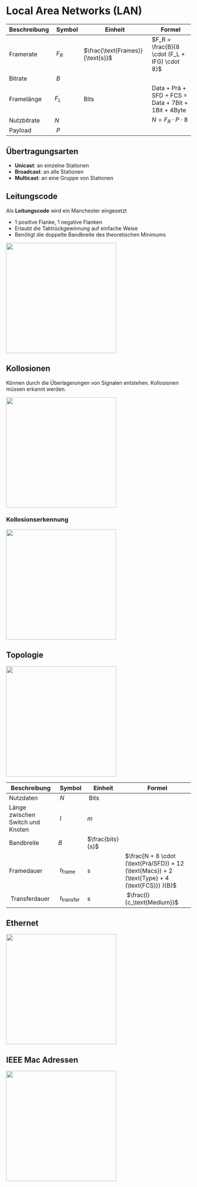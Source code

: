 # Local Area Networks (LAN)

| Beschreibung | Symbol |Einheit | Formel |
|--|--|--|--|
| Framerate | $F_R$ |$\frac{\text{Frames}}{\text{s}}$|$F_R = \frac{B}{8 \cdot (F_L + IFG) \cdot 8}$|
| Bitrate | $B$ | | |
| Framelänge | $F_L$ |Bits| Data + Prä + SFD + FCS = Data + 7Bit + 1Bit + 4Byte |
| Nutzbitrate | $N$ | | $N = F_R \cdot P \cdot 8$|
| Payload | $P$ | | |

## Übertragungsarten

- **Unicast**: an einzelne Stationen
- **Broadcast**: an alle Stationen
- **Multicast**: an eine Gruppe von Stationen

## Leitungscode

Als **Leitungscode** wird ein Manchester eingesetzt

- 1 positive Flanke, 1 negative Flanken
- Erlaubt die Taktrückgewinnung auf einfache Weise
- Benötigt die doppelte Bandbreite des theoretischen Minimums 

<img src="../media/Pasted image 20230604142706.png"  width="300" />

## Kollosionen
Können durch die Überlagerungen von Signalen entstehen. Kollosionen müssen erkannt werden. 

<img src="../media/Pasted image 20230604143542.png" width="300"  />

### Kollosionserkennung

<img src="../media/Pasted image 20230604155515.png" width="300" />


## Topologie

<img src="../media/Pasted image 20230604143612.png" width="300" />

| Beschreibung | Symbol |Einheit | Formel |
|--|--|--|--|
| Nutzdaten | $N$ | Bits |
| Länge zwischen Switch und Knoten | $l$ | $m$ |
| Bandbreite | $B$ | $\frac{bits}{s}$
| Framedauer | $t_{\text{frame}}$ |s | $\frac{N + 8 \cdot (\text{Prä/SFD}) + 12 (\text{Macs}) + 2 (\text{Type} + 4 (\text{FCS})) }{B}$ |
| Transferdauer | $t_{\text{transfer}}$ | s | $\frac{l}{c_\text{Medium}}$

## Ethernet

<img src="../media/Pasted image 20230604160442.png" width="300" />

## IEEE Mac Adressen

<img src="../media/Pasted image 20230604161209.png" width="300" />